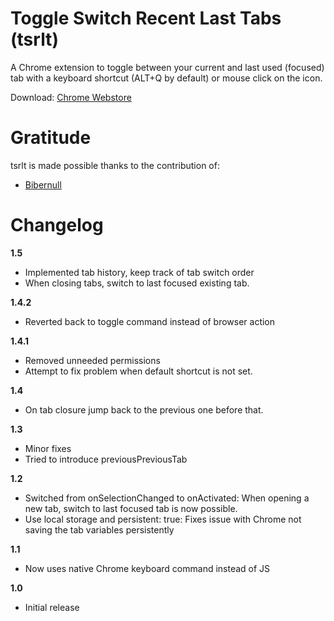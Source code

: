 Toggle Switch Recent Last Tabs (tsrlt)
==============================

A Chrome extension to toggle between your current and last used (focused) tab with a keyboard shortcut (ALT+Q by default) or mouse click on the icon.

Download: [Chrome Webstore](https://chrome.google.com/webstore/detail/toggle-switch-recent-last/odhjcgnlbagjllfbilicalpigimhdcll)

Gratitude
=========

tsrlt is made possible thanks to the contribution of: 

* [Bibernull](https://github.com/Bibernull)

Changelog
=========

**1.5**

 - Implemented tab history, keep track of tab switch order
 - When closing tabs, switch to last focused existing tab.

**1.4.2**

 - Reverted back to toggle command instead of browser action

**1.4.1**

 - Removed unneeded permissions
 - Attempt to fix problem when default shortcut is not set.

**1.4**

- On tab closure jump back to the previous one before that.

**1.3**

- Minor fixes
- Tried to introduce previousPreviousTab

**1.2**

- Switched from onSelectionChanged to onActivated: When opening a new tab, switch to last focused tab is now possible.
- Use local storage and persistent: true: Fixes issue with Chrome not saving the tab variables persistently

**1.1**

- Now uses native Chrome keyboard command instead of JS

**1.0**

- Initial release
